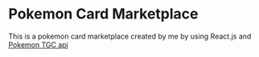 # Pokemon Card Marketplace
This is a pokemon card marketplace created by me by using React.js and [Pokemon TGC api](https://dev.pokemontcg.io/)
